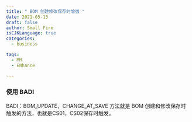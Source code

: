 ```yaml
---
title: " BOM 创建修改保存时增强 "
date: 2021-05-15
draft: false
author: Small Fire
isCJKLanguage: true
categories: 
  - business

tags: 
  - MM
  - ENhance

---
```


### 使用 BADI

BADI：BOM_UPDATE，CHANGE_AT_SAVE 方法就是 BOM 创建和修改保存时触发的方法，也就是CS01，CS02保存时触发。